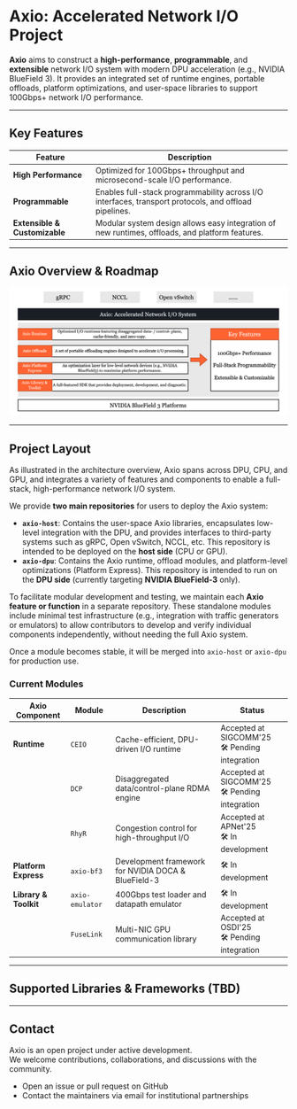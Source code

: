 # Axio: Accelerated Network I/O Project

**Axio** aims to construct a **high-performance**, **programmable**, and **extensible** network I/O system with modern DPU acceleration (e.g., NVIDIA BlueField 3). 
It provides an integrated set of runtime engines, portable offloads, platform optimizations, and user-space libraries to support 100Gbps+ network I/O performance.

---

## Key Features

| Feature | Description |
|---------|-------------|
| **High Performance** | Optimized for 100Gbps+ throughput and microsecond-scale I/O performance. |
| **Programmable** | Enables full-stack programmability across I/O interfaces, transport protocols, and offload pipelines. |
| **Extensible & Customizable** | Modular system design allows easy integration of new runtimes, offloads, and platform features. |

---

## Axio Overview & Roadmap
![Roadmap of Axio Project](./axio_overview_0430_2025.png)

---

## Project Layout 
As illustrated in the architecture overview, Axio spans across DPU, CPU, and GPU, and integrates a variety of features and components to enable a full-stack, high-performance network I/O system.

We provide **two main repositories** for users to deploy the Axio system:
- **`axio-host`**: Contains the user-space Axio libraries, encapsulates low-level integration with the DPU, and provides interfaces to third-party systems such as gRPC, Open vSwitch, NCCL, etc. This repository is intended to be deployed on the **host side** (CPU or GPU).
- **`axio-dpu`**: Contains the Axio runtime, offload modules, and platform-level optimizations (Platform Express). This repository is intended to run on the **DPU side** (currently targeting **NVIDIA BlueField-3** only).

To facilitate modular development and testing, we maintain each **Axio feature or function** in a separate repository. These standalone modules include minimal test infrastructure (e.g., integration with traffic generators or emulators) to allow contributors to develop and verify individual components independently, without needing the full Axio system.

Once a module becomes stable, it will be merged into `axio-host` or `axio-dpu` for production use.

### Current Modules

| Axio Component         | Module        | Description                                               | Status                                     |
|------------------------|---------------|-----------------------------------------------------------|--------------------------------------------|
| **Runtime**            | `CEIO`        | Cache-efficient, DPU-driven I/O runtime                   | Accepted at SIGCOMM'25<br>🛠️ Pending integration |
|                        | `DCP`         | Disaggregated data/control-plane RDMA engine              | Accepted at SIGCOMM'25<br>🛠️ Pending integration |
|                        | `RhyR`        | Congestion control for high-throughput I/O                | Accepted at APNet'25<br>🛠️ In development |
| **Platform Express**   | `axio-bf3`     | Development framework for NVIDIA DOCA & BlueField-3      | 🛠️ In development                            |
| **Library & Toolkit**  | `axio-emulator`| 400Gbps test loader and datapath emulator                | 🛠️ In development                            |
|                        | `FuseLink`    | Multi-NIC GPU communication library                       | Accepted at OSDI'25<br>🛠️ Pending integration |


---

## Supported Libraries & Frameworks (TBD)

---

## Contact

Axio is an open project under active development.  
We welcome contributions, collaborations, and discussions with the community.

- Open an issue or pull request on GitHub
- Contact the maintainers via email for institutional partnerships
